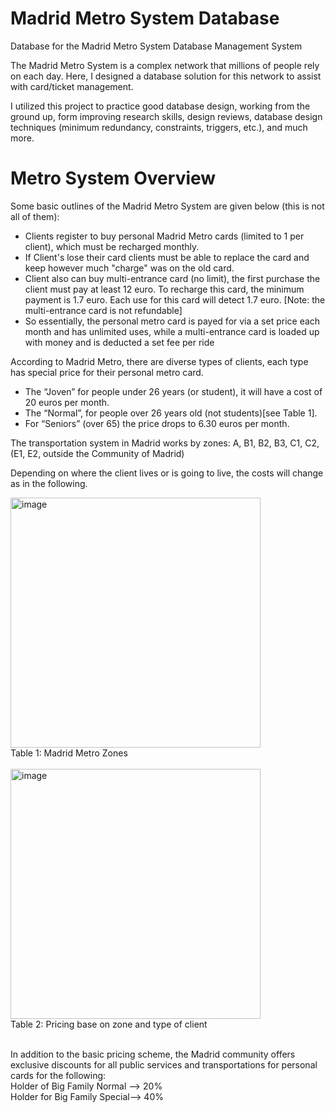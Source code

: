 # Madrid Metro System Database
Database for the Madrid Metro System
Database Management System

The Madrid Metro System is a complex network that millions of people rely on each day. Here, I designed a database solution for this network to assist with card/ticket management. 

I utilized this project to practice good database design, working from the ground up, form improving research skills, design reviews, database design techniques (minimum redundancy, constraints, triggers, etc.), and much more.


# Metro System Overview
Some basic outlines of the Madrid Metro System are given below (this is not all of them): 
-	Clients register to buy personal Madrid Metro cards (limited to 1 per client), which must be recharged monthly.
-	If Client's lose their card clients must be able to replace the card and keep however much "charge" was on the old card. 
-	Client also can buy multi-entrance card (no limit), the first purchase the client must pay at least 12 euro. To recharge this card, the minimum payment is 1.7 euro. Each use for this card will detect 1.7 euro. [Note: the multi-entrance card is not refundable]
-	So essentially, the personal metro card is payed for via a set price each month and has unlimited uses, while a multi-entrance card is loaded up with money and is deducted a set fee per ride

According to Madrid Metro, there are diverse types of clients, each type has special price for their personal metro card.
-	The “Joven” for people under 26 years (or student), it will have a cost of 20 euros per month.
-	The “Normal”, for people over 26 years old (not students)[see Table 1].
-	For “Seniors” (over 65) the price drops to 6.30 euros per month.

The transportation system in Madrid works by zones: A, B1, B2, B3, C1, C2, (E1, E2, outside the Community of Madrid)
 
Depending on where the client lives or is going to live, the costs will change as in the following.

 <img width="400" alt="image" src="https://github.com/user-attachments/assets/44c91487-af5b-4c05-aa28-e666819a85d7" />
 <br />
 Table 1: Madrid Metro Zones
 <br />
 <br />
 <img width="400" alt="image" src="https://github.com/user-attachments/assets/fbae353f-493f-4ec8-b509-79aeb07293d8" />
 <br />
 Table 2: Pricing base on zone and type of client
<br />
 <br />

In addition to the basic pricing scheme, the Madrid community offers exclusive discounts for all public services and transportations for personal cards for the following: 
<br />
Holder of Big Family Normal --> 20%
<br />
Holder for Big Family Special--> 40%
<br />




